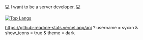 :computer: I want to be a server developer. :computer:


[![Top Langs](https://github-readme-stats.vercel.app/api/top-langs/?username=syxxn&layout=compact)](https://github.com/anuraghazra/github-readme-stats)

https://github-readme-stats.vercel.app/api ? username = syxxn & show_icons = true & theme = dark
